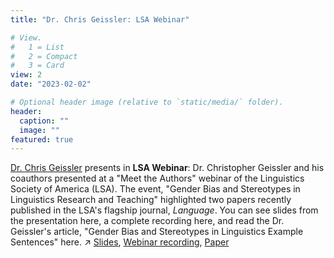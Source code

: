 ```yaml
---
title: "Dr. Chris Geissler: LSA Webinar"

# View.
#   1 = List
#   2 = Compact
#   3 = Card
view: 2
date: "2023-02-02"

# Optional header image (relative to `static/media/` folder).
header:
  caption: ""
  image: ""
featured: true
---
```

[Dr. Chris Geissler](https://slam.phil.hhu.de/authors/chris/) presents in **LSA Webinar**: Dr. Christopher Geissler and his coauthors presented at a "Meet the Authors" webinar of the Linguistics Society of America (LSA). The event, "Gender Bias and Stereotypes in Linguistics Research and Teaching" highlighted two papers recently published in the LSA's flagship journal, *Language*. You can see slides from the presentation here, a complete recording here, and read the Dr. Geissler's article, "Gender Bias and Stereotypes in Linguistics Example Sentences" here.
:arrow_upper_right: [Slides](https://campuspress.yale.edu/geissler/files/2022/01/Meet-the-Authors-slides.pdf), [Webinar recording](https://www.youtube.com/watch?v=LFGeB1r3u9s), [Paper](https://campuspress.yale.edu/geissler/files/2020/08/Gender_Representation_manuscript.pdf)